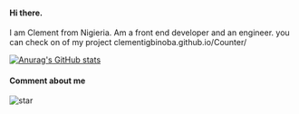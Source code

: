 #### Hi there.
I am Clement from Nigieria. Am a front end developer and an engineer.
you can check on of my  project clementigbinoba.github.io/Counter/

[![Anurag's GitHub stats](https://github-readme-stats.vercel.app/api?username=clementigbinoba)](https://github.com/anuraghazra/github-readme-stats)


#### Comment about me

![star](https://user-images.githubusercontent.com/108894960/187095217-77708805-b7da-4e64-b2f8-1ff6fbcf7ead.jpg)
